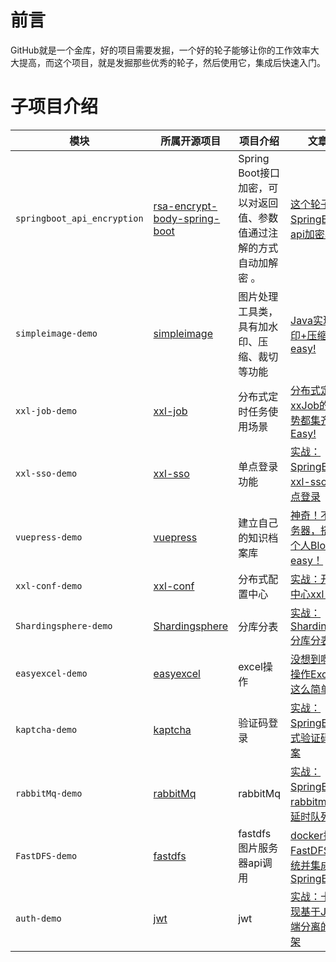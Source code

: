 # 前言
GitHub就是一个金库，好的项目需要发掘，一个好的轮子能够让你的工作效率大大提高，而这个项目，就是发掘那些优秀的轮子，然后使用它，集成后快速入门。



# 子项目介绍
| 模块   |    所属开源项目 | 项目介绍    |  文章地址   |    
| --- | --- | --- | --- |
|    `springboot_api_encryption` |   [ rsa-encrypt-body-spring-boot](https://gitee.com/ishuibo/rsa-encrypt-body-spring-boot) |    Spring Boot接口加密，可以对返回值、参数值通过注解的方式自动加解密 。 |  [这个轮子让SpringBoot实现api加密So Easy!](https://mp.weixin.qq.com/s/2skjj92W4lB1LygEq5aApw)   |
|  `simpleimage-demo`  |   [simpleimage](https://github.com/alibaba/simpleimage)  |  图片处理工具类，具有加水印、压缩、裁切等功能   | [ Java实现图片水印+压缩So easy!](https://mp.weixin.qq.com/s/wGIFi7kbfnPji86gNbHuzA)   |
|   `xxl-job-demo`  | [ xxl-job ](https://github.com/xuxueli/xxl-job)  |   分布式定时任务使用场景  |   [分布式定时任务xxJob的常用姿势都集齐了，So Easy! ](https://mp.weixin.qq.com/s/Dmbp2PhEkDQV_l6EOtBouA) |
|   `xxl-sso-demo`  | [xxl-sso](https://github.com/xuxueli/xxl-sso/)    | 单点登录功能 |    [实战：SpringBoot集成xxl-sso实现单点登录  ](https://mp.weixin.qq.com/s/3rICjIF7n4ixkI76cSF4Qg)  | 
| `vuepress-demo` |[vuepress](https://www.vuepress.cn) |建立自己的知识档案库|[神奇！不需要服务器，搭建免费个人Blog，so easy！](https://mp.weixin.qq.com/s/ljL_K8ktcCApEk8bTqXjuw)|
| `xxl-conf-demo` |[xxl-conf](https://github.com/xuxueli/xxl-conf) |分布式配置中心|[实战：开源配置中心xxl-conf](https://mp.weixin.qq.com/s/4njchboKiI0uZfzOfMyRSA)|
| `Shardingsphere-demo` |[Shardingsphere](http://shardingsphere.apache.org/index_zh.html) |分库分表|[实战：Shardingsphere分库分表](https://mp.weixin.qq.com/s/K5rPtdTwHuXhj789TegnCA)|
| `easyexcel-demo` |[easyexcel](https://github.com/alibaba/easyexcel) |excel操作|[没想到啊，Java操作Excel竟然这么简单！](https://mp.weixin.qq.com/s/YO8Uhq1WfLYTDTpNSOmSlA)|
| `kaptcha-demo` |[kaptcha](https://github.com/penggle/kaptcha) |验证码登录|[实战：SpringBoot分布式验证码登录方案](https://mp.weixin.qq.com/s/433Z4B5_Yulg-edwcNYb6A)|
| `rabbitMq-demo` |[rabbitMq](https://github.com/rabbitmq/rabbitmq-server) |rabbitMq|[实战：SpringBoot集成rabbitmq并实现延时队列](https://mp.weixin.qq.com/s/E3xlhhMGStoCQC05vZscSQ)|
| `FastDFS-demo` |[fastdfs](https://github.com/happyfish100/fastdfs) |fastdfs图片服务器api调用|[docker搭建FastDFS文件系统并集成SpringBoot](https://mp.weixin.qq.com/s/FSqv4lNz7PjmV6NH2i87DQ)|
| `auth-demo` |[jwt](#) |jwt|[实战：十分钟实现基于JWT前后端分离的权限框架](https://mp.weixin.qq.com/s/1I4WeLU8FHxuqfv8GiHUgw)|
